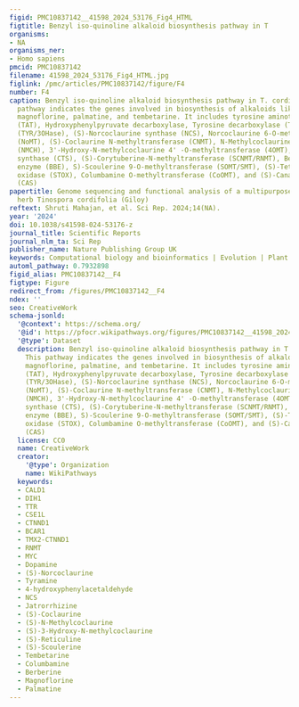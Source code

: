 ```yaml
---
figid: PMC10837142__41598_2024_53176_Fig4_HTML
figtitle: Benzyl iso-quinoline alkaloid biosynthesis pathway in T
organisms:
- NA
organisms_ner:
- Homo sapiens
pmcid: PMC10837142
filename: 41598_2024_53176_Fig4_HTML.jpg
figlink: /pmc/articles/PMC10837142/figure/F4
number: F4
caption: Benzyl iso-quinoline alkaloid biosynthesis pathway in T. cordifolia. This
  pathway indicates the genes involved in biosynthesis of alkaloids like berberine,
  magnoflorine, palmatine, and tembetarine. It includes tyrosine aminotransferase
  (TAT), Hydroxyphenylpyruvate decarboxylase, Tyrosine decarboxylase (TYDC), Tyrosinase/Phenolase
  (TYR/3OHase), (S)-Norcoclaurine synthase (NCS), Norcoclaurine 6-O-methyltransferase
  (NoMT), (S)-Coclaurine N-methyltransferase (CNMT), N-Methylcoclaurine 3'-hydroxylase
  (NMCH), 3'-Hydroxy-N-methylcoclaurine 4' -O-methyltransferase (4OMT), Corytuberine
  synthase (CTS), (S)-Corytuberine-N-methyltransferase (SCNMT/RNMT), Berberine bridge
  enzyme (BBE), S)-Scoulerine 9-O-methyltransferase (SOMT/SMT), (S)-Tetrahydroprotoberberine
  oxidase (STOX), Columbamine O-methyltransferase (CoOMT), and (S)-Canadine synthase
  (CAS)
papertitle: Genome sequencing and functional analysis of a multipurpose medicinal
  herb Tinospora cordifolia (Giloy)
reftext: Shruti Mahajan, et al. Sci Rep. 2024;14(NA).
year: '2024'
doi: 10.1038/s41598-024-53176-z
journal_title: Scientific Reports
journal_nlm_ta: Sci Rep
publisher_name: Nature Publishing Group UK
keywords: Computational biology and bioinformatics | Evolution | Plant sciences
automl_pathway: 0.7932898
figid_alias: PMC10837142__F4
figtype: Figure
redirect_from: /figures/PMC10837142__F4
ndex: ''
seo: CreativeWork
schema-jsonld:
  '@context': https://schema.org/
  '@id': https://pfocr.wikipathways.org/figures/PMC10837142__41598_2024_53176_Fig4_HTML.html
  '@type': Dataset
  description: Benzyl iso-quinoline alkaloid biosynthesis pathway in T. cordifolia.
    This pathway indicates the genes involved in biosynthesis of alkaloids like berberine,
    magnoflorine, palmatine, and tembetarine. It includes tyrosine aminotransferase
    (TAT), Hydroxyphenylpyruvate decarboxylase, Tyrosine decarboxylase (TYDC), Tyrosinase/Phenolase
    (TYR/3OHase), (S)-Norcoclaurine synthase (NCS), Norcoclaurine 6-O-methyltransferase
    (NoMT), (S)-Coclaurine N-methyltransferase (CNMT), N-Methylcoclaurine 3'-hydroxylase
    (NMCH), 3'-Hydroxy-N-methylcoclaurine 4' -O-methyltransferase (4OMT), Corytuberine
    synthase (CTS), (S)-Corytuberine-N-methyltransferase (SCNMT/RNMT), Berberine bridge
    enzyme (BBE), S)-Scoulerine 9-O-methyltransferase (SOMT/SMT), (S)-Tetrahydroprotoberberine
    oxidase (STOX), Columbamine O-methyltransferase (CoOMT), and (S)-Canadine synthase
    (CAS)
  license: CC0
  name: CreativeWork
  creator:
    '@type': Organization
    name: WikiPathways
  keywords:
  - CALD1
  - DIH1
  - TTR
  - CSE1L
  - CTNND1
  - BCAR1
  - TMX2-CTNND1
  - RNMT
  - MYC
  - Dopamine
  - (S)-Norcoclaurine
  - Tyramine
  - 4-hydroxyphenylacetaldehyde
  - NCS
  - Jatrorrhizine
  - (S)-Coclaurine
  - (S)-N-Methylcoclaurine
  - (S)-3-Hydroxy-N-methylcoclaurine
  - (S)-Reticuline
  - (S)-Scoulerine
  - Tembetarine
  - Columbamine
  - Berberine
  - Magnoflorine
  - Palmatine
---
```

